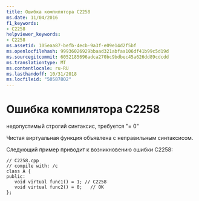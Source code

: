 ```yaml
---
title: Ошибка компилятора C2258
ms.date: 11/04/2016
f1_keywords:
- C2258
helpviewer_keywords:
- C2258
ms.assetid: 105eaa87-befb-4ecb-9a3f-e09e14d2f5bf
ms.openlocfilehash: 99936026929bbaad321abfaa106df41b99c5d19d
ms.sourcegitcommit: 6052185696adca270bc9bdbec45a626dd89cdcdd
ms.translationtype: MT
ms.contentlocale: ru-RU
ms.lasthandoff: 10/31/2018
ms.locfileid: "50587802"
---
```

# <a name="compiler-error-c2258"></a>Ошибка компилятора C2258

недопустимый строгий синтаксис, требуется "= 0"

Чистая виртуальная функция объявлена с неправильным синтаксисом.

Следующий пример приводит к возникновению ошибки C2258:

```
// C2258.cpp
// compile with: /c
class A {
public:
   void virtual func1() = 1; // C2258
   void virtual func2() = 0;   // OK
};
```